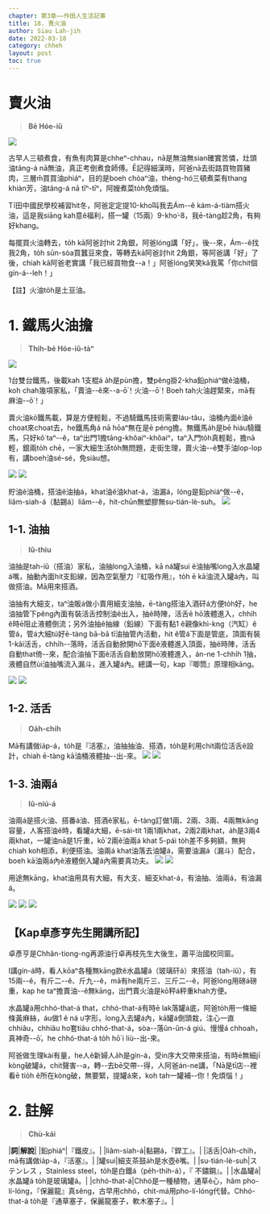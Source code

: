 ```yaml
---
chapter: 第3章——作田人生活記事
title: 18. 賣火油
author: Siau Lah-jih
date: 2022-03-18
category: chheh
layout: post
toc: true
---
```


# 賣火油
> **Bē Hóe-iû**

![](../too5/17/17-13-1油桶.jpg)

古早人三頓煮食，有魚有肉算是chheⁿ-chhau，nā是無油無sian確實苦憐，灶頭油tâng-á nā無油，真正考倒煮食師傅。Ē記得細漢時，阿爸nā去街路買物買豬肉，三層m̄買買油phiáⁿ，目的是boeh chòaⁿ油，thèng-hó三頓煮菜有thang khiàn芳，油tâng-á nā tīⁿ-tīⁿ，阿嫂煮菜to̍h免煩惱。

Tī田中國民學校補習hit冬，阿爸定定提10-kho͘叫我去Ám--ê kám-á-tiàm搭火油，這是我siāng kah意ê福利，搭一罐（15兩）9-kho͘-8，我ē-tàng趁2角，有夠好khang。

每擺買火油轉去，to̍h kā阿爸討hit 2角銀，阿爸lóng講「好」，後--來，Ám--ê找我2角，to̍h sūn-sòa買蠶豆來食，等轉去kā阿爸討hit 2角銀，等阿爸講「好」了後，chiah kā阿爸老實講「我已經買物食--a！」阿爸lóng笑笑kā我罵「你chit個gín-á--leh！」

【註】火油to̍h是土豆油。

# 1. 鐵馬火油擔
> **Thih-bé Hóe-iû-tàⁿ**

![](../too5/17/17-13-2油桶.jpg)

1台雙台鐵馬，後載kah 1支棍á a̍h是pùn擔，雙pêng掛2-kha鉛phiáⁿ做ê油桶，koh chah幾項家私，「賣油--ê來--a-ō͘！火油--ō͘！Boeh tah火油趕緊來，mā有麻油--ō͘！」

賣火油kō͘鐵馬載，算是方便輕鬆，不過騎鐵馬技術需要láu-tâu，油桶內面ê油ē choat來choat去，he鐵馬角á nā hōaⁿ無在是ē péng擔。無鐵馬a̍h是bē hiáu騎鐵馬，只好kō͘ taⁿ--ê，taⁿ出門1擔tāng-khôaiⁿ-khôaiⁿ，taⁿ入門to̍h真輕鬆，擔nā輕，銀兩to̍h chē，一家大細生活to̍h無問題，走街生理，賣火油--ê雙手油lop-lop有，講boeh油sé-sé，免siàu想。

![](../too5/17/17-13-3賣火油.jpg)
![](../too5/17/17-13-3a賣火油.jpg)

貯油ê油桶，搭油ê油抽á，khat油ê油khat-á，油漏á，lóng是鉛phiáⁿ做--ê，liâm-siah-á（黏錫á）liâm--ê，hit-chūn無塑膠無su-tián-lè-suh。
![](../too5/17/17-13-4賣火油.jpg)

## 1-1. 油抽
> **Iû-thiu**

油抽是tah-iû（搭油）家私，油抽long入油桶，kā ná罐sui ê油抽嘴long入水晶罐á嘴，抽動內面hit支鉛線，因為空氣壓力『虹吸作用』，to̍h ē kā油流入罐á內，叫做搭油。Mā用來搭酒。

油抽有大細支，taⁿ油販á做小賣用細支油抽，ē-tàng搭油入酒矸á方便to̍h好，he油抽管下pêng內面有裝活舌控制油ê出入，抽ê時陣，活舌ē hō͘液體進入，chhi̍h ê時ē阻止液體倒流；另外油抽ê抽線（鉛線）下面有黏1 ê親像khì-kng（汽缸）ê管á，管á大細tú好ē-tàng bā-bā tī油抽管內活動，hit ê管á下面是管底，頂面有裝1-kâi活舌，chhi̍h--落時，活舌自動掀開hō͘下面ê液體進入頂面，抽ê時陣，活舌自動that倚--來，配合油抽下面ê活舌自動放開hō͘液體進入，án-ne 1-chhi̍h 1抽，液體自然ùi油抽嘴流入漏斗，進入罐á內。總講一句，kap『唧筒』原理相kāng。

![](../too5/17/17-13-5油抽.jpg)
![](../too5/17/17-13-6賣火油.jpg)

## 1-2. 活舌
> **Oa̍h-chi̍h**

Mā有講做ia̍p-á，to̍h是『活塞』，油抽抽油、搭酒，to̍h是利用chit兩位活舌ê設計，chiah ē-tàng kā油桶液體抽--出-來。
![](../too5/17/17-13-7油抽.jpg)
![](../too5/17/17-13-8油抽.jpg)

## 1-3. 油兩á
> **Iû-niú-á**

油兩á是搭火油、搭番á油、搭酒ê家私，ē-tàng訂做1兩、2兩、3兩、4兩無kāng容量，人客搭油ê時，看罐á大細，ē-sái-tit 1兩1兩khat，2兩2兩khat，a̍h是3兩4兩khat，一罐油nā是1斤重，kō͘ 2兩ê油兩á khat 5-pái to̍h差不多夠額，無夠chiah koh相添，利便搭油。油兩á khat油落去油罐á，需要油漏á（漏斗）配合，boeh kā油兩á內ê液體倒入罐á內需要真功夫。
![](../too5/17/17-13-9賣火油.jpg)
![](../too5/17/17-13-10賣火油.jpg)

用途無kāng，khat油用具有大細，有大支、細支khat-á，有油抽、油兩á，有油漏á。

![](../too5/17/17-13-11油兩仔.jpg)
![](../too5/17/17-13-12油兩仔忠義.jpg)
![](../too5/17/17-13-13油兩仔油抽.jpg)

## 【Kap卓彥亨先生開講所記】

卓彥亨是Chhân-tiong-ng再源油行卓再枝先生大後生，蕭平治國校同窗。

I講gín-á時，看人kōaⁿ各種無kāng款ê水晶罐á（玻璃矸á）來搭油（tah-iû），有15兩--ê，有斤二--ê、斤九--ê，mā有he兩斤三、三斤二--ê，阿爸lóng用磅á磅重，kap he taⁿ擔賣油--ê無kāng，出門賣火油是kō͘秤á秤重khah方便。

水晶罐á用chhó-that-á that，chhó-that-á有時ē lak落罐á底，阿爸to̍h用一條細條黃麻絲，áu做1 ê ná υ字形，long入去罐á內，kā罐á倒頭栽，注心一直chhiâu，chhiâu ho͘套tiâu chhó-that-á，sòa--落ûn-ûn-á giú、慢慢á chhoah，真神奇--ō͘，he chhó-that-á to̍h hō͘ i liù--出-來。

阿爸做生理kài有量，he人ê新婦人a̍h是gín-á，受in序大交帶來搭油，有時ē無細jī kòng破罐á，chit聲害--a，轉--去bē交帶--得，人阿爸án-ne講，「Nā是tī店--裡看ē tio̍h ê所在kòng破，無要緊，提罐á來，koh tah一罐補--你！免煩惱！」

# 2. 註解
> **Chù-kái**

|**詞**|**解說**|
|鉛phiáⁿ|『鐵皮』。|
|liâm-siah-á|黏錫á，『銲工』。|
|活舌|Oa̍h-chi̍h，mā有講做ia̍p-á，『活塞』。|
|罐sui|細支茶鼓a̍h是水壺ê嘴。|
|su-tián-lè-suh|ステンレス ，Stainless steel，to̍h是白鐵á（pe̍h-thih-á），『 不鏽鋼』。|
|水晶罐á|水晶罐á to̍h是玻璃罐á。|
|chhó-that-á|Chhó是一種植物，通草ê心，hâm pho-lí-lóng，『保麗龍』真sêng，古早用chhó，chit-má用pho-lí-lóng代替。Chhó-that-á to̍h是『通草塞子，保麗龍塞子，軟木塞子』。|

